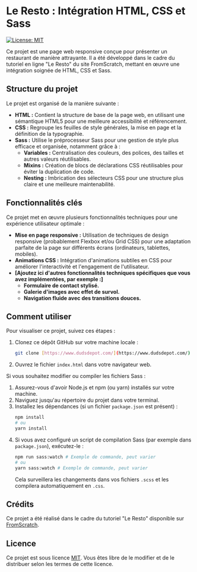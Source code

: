 # Le Resto : Intégration HTML, CSS et Sass

[![License: MIT](https://img.shields.io/badge/License-MIT-yellow.svg)](https://opensource.org/licenses/MIT)

Ce projet est une page web responsive conçue pour présenter un restaurant de manière attrayante. Il a été développé dans le cadre du tutoriel en ligne "Le Resto" du site FromScratch, mettant en œuvre une intégration soignée de HTML, CSS et Sass.

## Structure du projet

Le projet est organisé de la manière suivante :

* **HTML :** Contient la structure de base de la page web, en utilisant une sémantique HTML5 pour une meilleure accessibilité et référencement.
* **CSS :** Regroupe les feuilles de style générales, la mise en page et la définition de la typographie.
* **Sass :** Utilise le préprocesseur Sass pour une gestion de style plus efficace et organisée, notamment grâce à :
    * **Variables :** Centralisation des couleurs, des polices, des tailles et autres valeurs réutilisables.
    * **Mixins :** Création de blocs de déclarations CSS réutilisables pour éviter la duplication de code.
    * **Nesting :** Imbrication des sélecteurs CSS pour une structure plus claire et une meilleure maintenabilité.

## Fonctionnalités clés

Ce projet met en œuvre plusieurs fonctionnalités techniques pour une expérience utilisateur optimale :

* **Mise en page responsive :** Utilisation de techniques de design responsive (probablement Flexbox et/ou Grid CSS) pour une adaptation parfaite de la page sur différents écrans (ordinateurs, tablettes, mobiles).
* **Animations CSS :** Intégration d'animations subtiles en CSS pour améliorer l'interactivité et l'engagement de l'utilisateur.
* **[Ajoutez ici d'autres fonctionnalités techniques spécifiques que vous avez implémentées, par exemple :]**
    * **Formulaire de contact stylisé.**
    * **Galerie d'images avec effet de survol.**
    * **Navigation fluide avec des transitions douces.**

## Comment utiliser

Pour visualiser ce projet, suivez ces étapes :

1.  Clonez ce dépôt GitHub sur votre machine locale :
    ```bash
    git clone [https://www.dudsdepot.com/](https://www.dudsdepot.com/)
    ```
2.  Ouvrez le fichier `index.html` dans votre navigateur web.

Si vous souhaitez modifier ou compiler les fichiers Sass :

1.  Assurez-vous d'avoir Node.js et npm (ou yarn) installés sur votre machine.
2.  Naviguez jusqu'au répertoire du projet dans votre terminal.
3.  Installez les dépendances (si un fichier `package.json` est présent) :
    ```bash
    npm install
    # ou
    yarn install
    ```
4.  Si vous avez configuré un script de compilation Sass (par exemple dans `package.json`), exécutez-le :
    ```bash
    npm run sass:watch # Exemple de commande, peut varier
    # ou
    yarn sass:watch # Exemple de commande, peut varier
    ```
    Cela surveillera les changements dans vos fichiers `.scss` et les compilera automatiquement en `.css`.

## Crédits

Ce projet a été réalisé dans le cadre du tutoriel "Le Resto" disponible sur [FromScratch](https://fromscratch.podia.com/).

## Licence

Ce projet est sous licence [MIT](https://opensource.org/licenses/MIT). Vous êtes libre de le modifier et de le distribuer selon les termes de cette licence.
